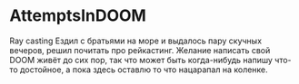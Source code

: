 # AttemptsInDOOM
Ray casting
Ездил с братьями на море и выдалось пару скучных вечеров, решил почитать про рейкастинг.
Желание написать свой DOOM живёт до сих пор, так что может быть когда-нибудь напишу что-то достойное, а пока здесь оставлю то что нацарапал на коленке. 
